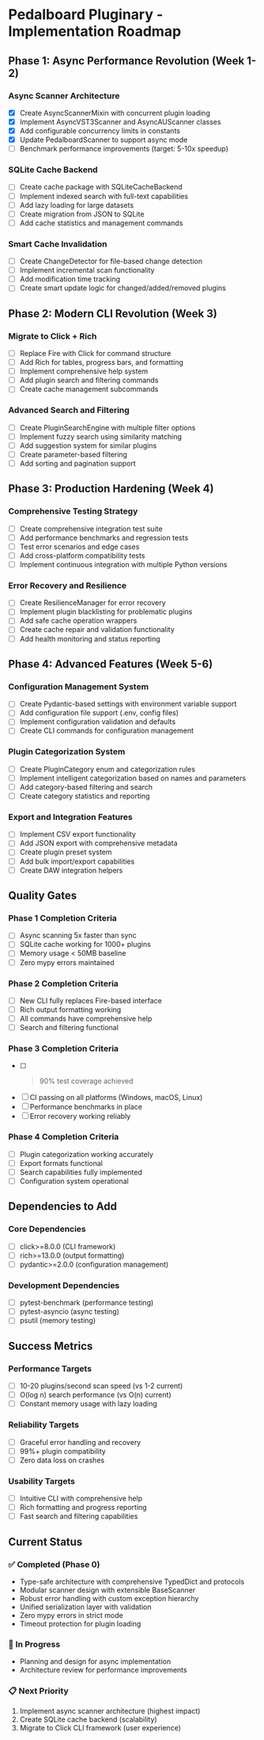 # Pedalboard Pluginary - Implementation Roadmap

## Phase 1: Async Performance Revolution (Week 1-2)

### Async Scanner Architecture
- [x] Create AsyncScannerMixin with concurrent plugin loading
- [x] Implement AsyncVST3Scanner and AsyncAUScanner classes
- [x] Add configurable concurrency limits in constants
- [x] Update PedalboardScanner to support async mode
- [ ] Benchmark performance improvements (target: 5-10x speedup)

### SQLite Cache Backend
- [ ] Create cache package with SQLiteCacheBackend
- [ ] Implement indexed search with full-text capabilities
- [ ] Add lazy loading for large datasets
- [ ] Create migration from JSON to SQLite
- [ ] Add cache statistics and management commands

### Smart Cache Invalidation
- [ ] Create ChangeDetector for file-based change detection
- [ ] Implement incremental scan functionality
- [ ] Add modification time tracking
- [ ] Create smart update logic for changed/added/removed plugins

## Phase 2: Modern CLI Revolution (Week 3)

### Migrate to Click + Rich
- [ ] Replace Fire with Click for command structure
- [ ] Add Rich for tables, progress bars, and formatting
- [ ] Implement comprehensive help system
- [ ] Add plugin search and filtering commands
- [ ] Create cache management subcommands

### Advanced Search and Filtering
- [ ] Create PluginSearchEngine with multiple filter options
- [ ] Implement fuzzy search using similarity matching
- [ ] Add suggestion system for similar plugins
- [ ] Create parameter-based filtering
- [ ] Add sorting and pagination support

## Phase 3: Production Hardening (Week 4)

### Comprehensive Testing Strategy
- [ ] Create comprehensive integration test suite
- [ ] Add performance benchmarks and regression tests
- [ ] Test error scenarios and edge cases
- [ ] Add cross-platform compatibility tests
- [ ] Implement continuous integration with multiple Python versions

### Error Recovery and Resilience
- [ ] Create ResilienceManager for error recovery
- [ ] Implement plugin blacklisting for problematic plugins
- [ ] Add safe cache operation wrappers
- [ ] Create cache repair and validation functionality
- [ ] Add health monitoring and status reporting

## Phase 4: Advanced Features (Week 5-6)

### Configuration Management System
- [ ] Create Pydantic-based settings with environment variable support
- [ ] Add configuration file support (.env, config files)
- [ ] Implement configuration validation and defaults
- [ ] Create CLI commands for configuration management

### Plugin Categorization System
- [ ] Create PluginCategory enum and categorization rules
- [ ] Implement intelligent categorization based on names and parameters
- [ ] Add category-based filtering and search
- [ ] Create category statistics and reporting

### Export and Integration Features
- [ ] Implement CSV export functionality
- [ ] Add JSON export with comprehensive metadata
- [ ] Create plugin preset system
- [ ] Add bulk import/export capabilities
- [ ] Create DAW integration helpers

## Quality Gates

### Phase 1 Completion Criteria
- [ ] Async scanning 5x faster than sync
- [ ] SQLite cache working for 1000+ plugins
- [ ] Memory usage < 50MB baseline
- [ ] Zero mypy errors maintained

### Phase 2 Completion Criteria
- [ ] New CLI fully replaces Fire-based interface
- [ ] Rich output formatting working
- [ ] All commands have comprehensive help
- [ ] Search and filtering functional

### Phase 3 Completion Criteria
- [ ] >90% test coverage achieved
- [ ] CI passing on all platforms (Windows, macOS, Linux)
- [ ] Performance benchmarks in place
- [ ] Error recovery working reliably

### Phase 4 Completion Criteria
- [ ] Plugin categorization working accurately
- [ ] Export formats functional
- [ ] Search capabilities fully implemented
- [ ] Configuration system operational

## Dependencies to Add

### Core Dependencies
- [ ] click>=8.0.0 (CLI framework)
- [ ] rich>=13.0.0 (output formatting)
- [ ] pydantic>=2.0.0 (configuration management)

### Development Dependencies
- [ ] pytest-benchmark (performance testing)
- [ ] pytest-asyncio (async testing)
- [ ] psutil (memory testing)

## Success Metrics

### Performance Targets
- [ ] 10-20 plugins/second scan speed (vs 1-2 current)
- [ ] O(log n) search performance (vs O(n) current)
- [ ] Constant memory usage with lazy loading

### Reliability Targets
- [ ] Graceful error handling and recovery
- [ ] 99%+ plugin compatibility
- [ ] Zero data loss on crashes

### Usability Targets
- [ ] Intuitive CLI with comprehensive help
- [ ] Rich formatting and progress reporting
- [ ] Fast search and filtering capabilities

## Current Status

### ✅ Completed (Phase 0)
- Type-safe architecture with comprehensive TypedDict and protocols
- Modular scanner design with extensible BaseScanner
- Robust error handling with custom exception hierarchy
- Unified serialization layer with validation
- Zero mypy errors in strict mode
- Timeout protection for plugin loading

### 🚧 In Progress
- Planning and design for async implementation
- Architecture review for performance improvements

### 📋 Next Priority
1. Implement async scanner architecture (highest impact)
2. Create SQLite cache backend (scalability)
3. Migrate to Click CLI framework (user experience)
